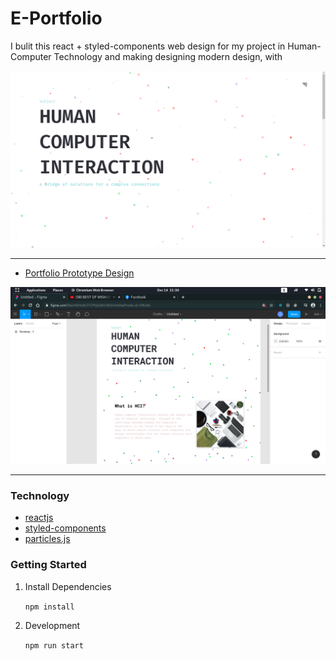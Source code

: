 # E-Portfolio

I bulit this react + styled-components web design for my project in Human-Computer Technology and making designing modern design, with

![demo](https://github.com/zneret03/E-Portfolio/blob/main/public/static/image-preview/LandinPage.png)

---

- [Portfolio Prototype Design](https://www.figma.com/file/eY6Vtx9o7TCPhjGl1KCHE3/Untitled?node-id=0%3A1)

![demo](https://github.com/zneret03/E-Portfolio/blob/main/public/static/image-preview/Prototype.png)

---

### Technology

- [reactjs](https://reactjs.org/)
- [styled-components](https://styled-components.com/)
- [particles.js](https://vincentgarreau.com/particles.js/)

### Getting Started

1. Install Dependencies

   `npm install`

2. Development

   `npm run start`
